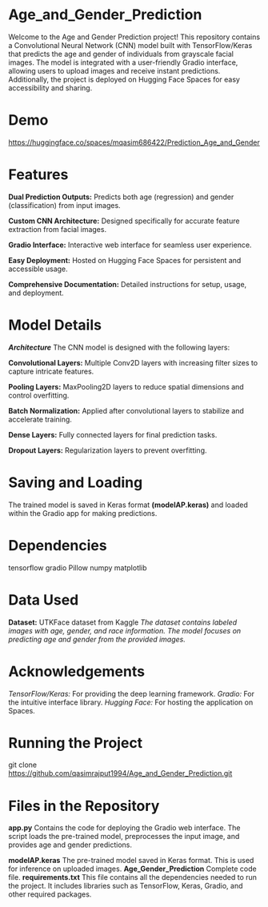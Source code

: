 # Age_and_Gender_Prediction
Welcome to the Age and Gender Prediction project! This repository contains a Convolutional Neural Network (CNN) model built with TensorFlow/Keras that predicts the age and gender of individuals from grayscale facial images. The model is integrated with a user-friendly Gradio interface, allowing users to upload images and receive instant predictions. Additionally, the project is deployed on Hugging Face Spaces for easy accessibility and sharing.
# Demo
https://huggingface.co/spaces/mqasim686422/Prediction_Age_and_Gender
# Features
**Dual Prediction Outputs:** Predicts both age (regression) and gender (classification) from input images.

**Custom CNN Architecture:** Designed specifically for accurate feature extraction from facial images.

**Gradio Interface:** Interactive web interface for seamless user experience.

**Easy Deployment:** Hosted on Hugging Face Spaces for persistent and accessible usage.

**Comprehensive Documentation:** Detailed instructions for setup, usage, and deployment. 

# Model Details
***Architecture***
The CNN model is designed with the following layers:

**Convolutional Layers:** Multiple Conv2D layers with increasing filter sizes to capture intricate features.

**Pooling Layers:** MaxPooling2D layers to reduce spatial dimensions and control overfitting.

**Batch Normalization:** Applied after convolutional layers to stabilize and accelerate training.

**Dense Layers:** Fully connected layers for final prediction tasks.

**Dropout Layers:** Regularization layers to prevent overfitting.

# Saving and Loading
The trained model is saved in Keras format **(modelAP.keras)** and loaded within the Gradio app for making predictions.
# Dependencies
tensorflow
gradio
Pillow
numpy
matplotlib
# Data Used
**Dataset:** UTKFace dataset from Kaggle
*The dataset contains labeled images with age, gender, and race information. The model focuses on predicting age and gender from the provided images.*
# Acknowledgements
*TensorFlow/Keras:* For providing the deep learning framework.
*Gradio:* For the intuitive interface library.
*Hugging Face:* For hosting the application on Spaces.
# Running the Project
git clone https://github.com/qasimrajput1994/Age_and_Gender_Prediction.git

# Files in the Repository
**app.py** Contains the code for deploying the Gradio web interface. The script loads the pre-trained model, preprocesses the input image, and provides age and gender predictions.

**modelAP.keras** The pre-trained model saved in Keras format. This is used for inference on uploaded images.
**Age_Gender_Prediction** Complete code file. 
**requirements.txt** This file contains all the dependencies needed to run the project. It includes libraries such as TensorFlow, Keras, Gradio, and other required packages.
